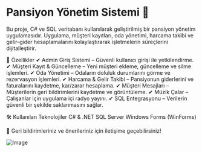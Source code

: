 # Pansiyon Yönetim Sistemi 🏨
Bu proje, C# ve SQL veritabanı kullanılarak geliştirilmiş bir pansiyon yönetim uygulamasıdır. Uygulama, müşteri kayıtları, oda yönetimi, harcama takibi ve gelir-gider hesaplamalarını kolaylaştırarak işletmelerin süreçlerini dijitalleştirir.

🚀 Özellikler
✔ Admin Giriş Sistemi – Güvenli kullanıcı girişi ile yetkilendirme.
✔ Müşteri Kayıt & Güncelleme – Yeni müşteri ekleme, güncelleme ve silme işlemleri.
✔ Oda Yönetimi – Odaların doluluk durumlarını görme ve rezervasyon işlemleri.
✔ Harcama & Gelir Takibi – Pansiyonun giderlerini ve faturalarını kaydetme, kar/zarar hesaplama.
✔ Müşteri Mesajları – Müşterilerin geri bildirimlerini kaydetme ve görüntüleme.
✔ Müzik Çalar – Çalışanlar için uygulama içi radyo yayını.
✔ SQL Entegrasyonu – Verilerin güvenli bir şekilde saklanmasını sağlar.

🛠 Kullanılan Teknolojiler
C# & .NET SQL Server
Windows Forms (WinForms)

📩 Geri bildirimleriniz ve önerileriniz için iletişime geçebilirsiniz!

![Image](https://github.com/user-attachments/assets/b03d4fab-97c6-4b34-97a5-991729deec20)
